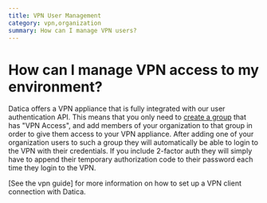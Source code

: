 ```yaml
---
title: VPN User Management
category: vpn,organization
summary: How can I manage VPN users?
---
```


# How can I manage VPN access to my environment?

Datica offers a VPN appliance that is fully integrated with our user authentication API. This means that you only need to [create a group](/compliant-cloud/articles/concepts/organizations/#creating-and-deleting-groups) that has "VPN Access", and add members of your organization to that group in order to give them access to your VPN appliance. After adding one of your organization users to such a group they will automatically be able to login to the VPN with their credentials. If you include 2-factor auth they will simply have to append their temporary authorization code to their password each time they login to the VPN.

[See the vpn guide] for more information on how to set up a VPN client connection with Datica.